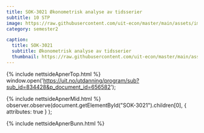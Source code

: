 ```yaml
---
title: SOK-3021 Økonometrisk analyse av tidsserier
subtitle: 10 STP
image: https://raw.githubusercontent.com/uit-econ/master/main/assets/img/SOK-3021.png
category: semester2

caption:
  title: SOK-3021 
  subtitle: Økonometrisk analyse av tidsserier
  thumbnail: https://raw.githubusercontent.com/uit-econ/master/main/assets/img/SOK-3021.png
---
```



{% include nettsideApnerTop.html %}
window.open('https://uit.no/utdanning/program/sub?sub_id=834428&p_document_id=656582');

{% include nettsideApnerMid.html %} 
observer.observe(document.getElementById("SOK-3021").children[0], { attributes: true } );

{% include nettsideApnerBunn.html %}
